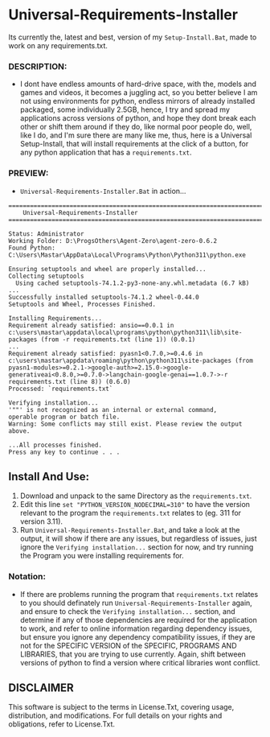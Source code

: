 # Universal-Requirements-Installer
Its currently the, latest and best, version of my `Setup-Install.Bat`, made to work on any requirements.txt.

### DESCRIPTION:
- I dont have endless amounts of hard-drive space, with the, models and games and videos, it becomes a juggling act, so you better believe I am not using environments for python, endless mirrors of already installed packaged, some individually 2.5GB, hence, I try and spread my applications across versions of python, and hope they dont break each other or shift them around if they do, like normal poor people do, well, like I do, and I'm sure there are many like me, thus, here is a Universal Setup-Install, that will install requirements at the click of a button, for any python application that has a `requirements.txt`. 

### PREVIEW:
- `Universal-Requirements-Installer.Bat` in action...
```
========================================================================================================================
    Universal-Requirements-Installer
========================================================================================================================

Status: Administrator
Working Folder: D:\ProgsOthers\Agent-Zero\agent-zero-0.6.2
Found Python: C:\Users\Mastar\AppData\Local\Programs\Python\Python311\python.exe

Ensuring setuptools and wheel are properly installed...
Collecting setuptools
  Using cached setuptools-74.1.2-py3-none-any.whl.metadata (6.7 kB)
...
Successfully installed setuptools-74.1.2 wheel-0.44.0
Setuptools and Wheel, Processes Finished.

Installing Requirements...
Requirement already satisfied: ansio==0.0.1 in c:\users\mastar\appdata\local\programs\python\python311\lib\site-packages (from -r requirements.txt (line 1)) (0.0.1)
...
Requirement already satisfied: pyasn1<0.7.0,>=0.4.6 in c:\users\mastar\appdata\roaming\python\python311\site-packages (from pyasn1-modules>=0.2.1->google-auth>=2.15.0->google-generativeai<0.8.0,>=0.7.0->langchain-google-genai==1.0.7->-r requirements.txt (line 8)) (0.6.0)
Processed: `requirements.txt`

Verifying installation...
'""' is not recognized as an internal or external command,
operable program or batch file.
Warning: Some conflicts may still exist. Please review the output above.

...All processes finished.
Press any key to continue . . .

```

## Install And Use:
1. Download and unpack to the same Directory as the `requirements.txt`.
2. Edit this line `set "PYTHON_VERSION_NODECIMAL=310"` to have the version relevant to the program the `requirements.txt` relates to (eg. 311 for version 3.11).
3. Run `Universal-Requirements-Installer.Bat`, and take a look at the output, it will show if there are any issues, but regardless of issues, just ignore the `Verifying installation...` section for now, and try running the Program you were installing requirements for.

### Notation:
- If there are problems running the program that  `requirements.txt` relates to you should definately run `Universal-Requirements-Installer` again, and ensure to check the `Verifying installation...` section, and determine if any of those dependencies are required for the application to work, and refer to online information regarding dependency issues, but ensure you ignore any dependency compatibility issues, if they are not for the SPECIFIC VERSION of the SPECIFIC, PROGRAMS AND LIBRARIES, that you are trying to use currently. Again, shift between versions of python to find a version where critical libraries wont conflict.

## DISCLAIMER
This software is subject to the terms in License.Txt, covering usage, distribution, and modifications. For full details on your rights and obligations, refer to License.Txt.
